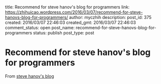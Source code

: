 title: Recommend for steve hanov's blog for programmers
link: https://zhihuicao.wordpress.com/2016/03/07/recommend-for-steve-hanovs-blog-for-programmers/
author: myczhih
description: 
post_id: 375
created: 2016/03/07 22:46:03
created_gmt: 2016/03/07 22:46:03
comment_status: open
post_name: recommend-for-steve-hanovs-blog-for-programmers
status: publish
post_type: post

# Recommend for steve hanov's blog for programmers

From [steve hanov's blog](http://stevehanov.ca/blog/)